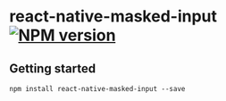 # react-native-masked-input  [![NPM version](https://img.shields.io/npm/v/react-native-masked-input.svg?style=flat-square)](https://www.npmjs.com/package/react-native-masked-input)

## Getting started

`npm install react-native-masked-input --save`
